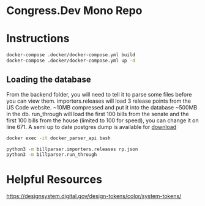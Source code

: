 # Congress.Dev Mono Repo

# Instructions

```bash
docker-compose .docker/docker-compose.yml build
docker-compose .docker/docker-compose.yml up -d
```

## Loading the database
From the backend folder, you will need to tell it to parse some files before you can view them. importers.releases will load 3 release points from the US Code website. ~10MB compressed and put it into the database ~500MB in the db.
run_through will load the first 100 bills from the senate and the first 100 bills from the house (limited to 100 for speed), you can change it on line 671.
A semi up to date postgres dump is available for [download](https://congress.dev/congress.backup)

```bash
docker exec -it docker_parser_api bash

python3 -m billparser.importers.releases rp.json
python3 -m billparser.run_through

```

# Helpful Resources
https://designsystem.digital.gov/design-tokens/color/system-tokens/